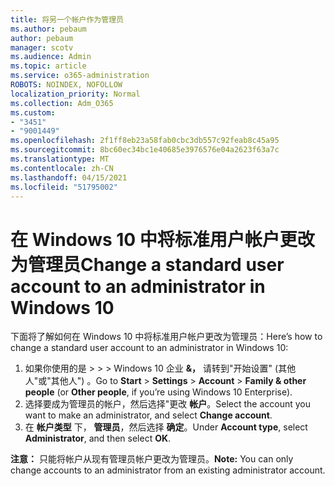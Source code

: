 ```yaml
---
title: 将另一个帐户作为管理员
ms.author: pebaum
author: pebaum
manager: scotv
ms.audience: Admin
ms.topic: article
ms.service: o365-administration
ROBOTS: NOINDEX, NOFOLLOW
localization_priority: Normal
ms.collection: Adm_O365
ms.custom:
- "3451"
- "9001449"
ms.openlocfilehash: 2f1ff8eb23a58fab0cbc3db557c92feab8c45a95
ms.sourcegitcommit: 8bc60ec34bc1e40685e3976576e04a2623f63a7c
ms.translationtype: MT
ms.contentlocale: zh-CN
ms.lasthandoff: 04/15/2021
ms.locfileid: "51795002"
---
```

# <a name="change-a-standard-user-account-to-an-administrator-in-windows-10"></a><span data-ttu-id="dc66f-102">在 Windows 10 中将标准用户帐户更改为管理员</span><span class="sxs-lookup"><span data-stu-id="dc66f-102">Change a standard user account to an administrator in Windows 10</span></span>

<span data-ttu-id="dc66f-103">下面将了解如何在 Windows 10 中将标准用户帐户更改为管理员：</span><span class="sxs-lookup"><span data-stu-id="dc66f-103">Here’s how to change a standard user account to an administrator in Windows 10:</span></span>

1. <span data-ttu-id="dc66f-104">如果你使用的是  >    >    >  Windows 10 企业 **&，** 请转到"开始设置" (其他人"或"其他人") 。</span><span class="sxs-lookup"><span data-stu-id="dc66f-104">Go to **Start** > **Settings** > **Account** > **Family & other people** (or **Other people**, if you’re using Windows 10 Enterprise).</span></span>
2. <span data-ttu-id="dc66f-105">选择要成为管理员的帐户，然后选择"更改 **帐户**。</span><span class="sxs-lookup"><span data-stu-id="dc66f-105">Select the account you want to make an administrator, and select **Change account**.</span></span>
3. <span data-ttu-id="dc66f-106">在 **帐户类型** 下， **管理员**，然后选择 **确定**。</span><span class="sxs-lookup"><span data-stu-id="dc66f-106">Under **Account type**, select **Administrator**, and then select **OK**.</span></span>

<span data-ttu-id="dc66f-107">**注意：** 只能将帐户从现有管理员帐户更改为管理员。</span><span class="sxs-lookup"><span data-stu-id="dc66f-107">**Note:** You can only change accounts to an administrator from an existing administrator account.</span></span>